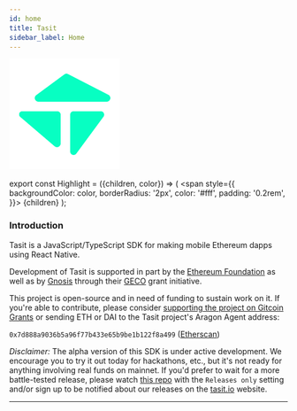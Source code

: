 ```yaml
---
id: home
title: Tasit
sidebar_label: Home
---
```


<div align="left">
  <img src="/img/TasitLogoSvg.svg" width="200" />
</div>

export const Highlight = ({children, color}) => (
<span
style={{
      backgroundColor: color,
      borderRadius: '2px',
      color: '#fff',
      padding: '0.2rem',
    }}>
{children}
</span>
);

### Introduction

<Highlight color="rgb(0, 154, 115)">Tasit</Highlight> is a JavaScript/TypeScript SDK for making mobile Ethereum dapps using React Native.

Development of Tasit is supported in part by the [Ethereum Foundation](https://esp.ethereum.foundation/) as well as by [Gnosis](https://gnosis.io/) through their [GECO](https://github.com/gnosis/GECO) grant initiative.

This project is open-source and in need of funding to sustain work on it. If you're able to contribute, please consider [supporting the project on Gitcoin Grants](https://gitcoin.co/grants/183/tasit-native-mobile-ethereum-dapps) or sending ETH or DAI to the Tasit project's Aragon Agent address:

`0x7d888a9036b5a96f77b433e65b9be1b122f8a499` ([Etherscan](https://etherscan.io/address/0x7d888a9036b5a96f77b433e65b9be1b122f8a499))

_Disclaimer:_ The alpha version of this SDK is under active development. We encourage you to try it out today for hackathons, etc., but it's not ready for anything involving real funds on mainnet. If you'd prefer to wait for a more battle-tested release, please watch [this repo](https://github.com/tasitlabs/tasit-sdk) with the `Releases only` setting and/or sign up to be notified about our releases on the [tasit.io](https://tasit.io) website.

---

